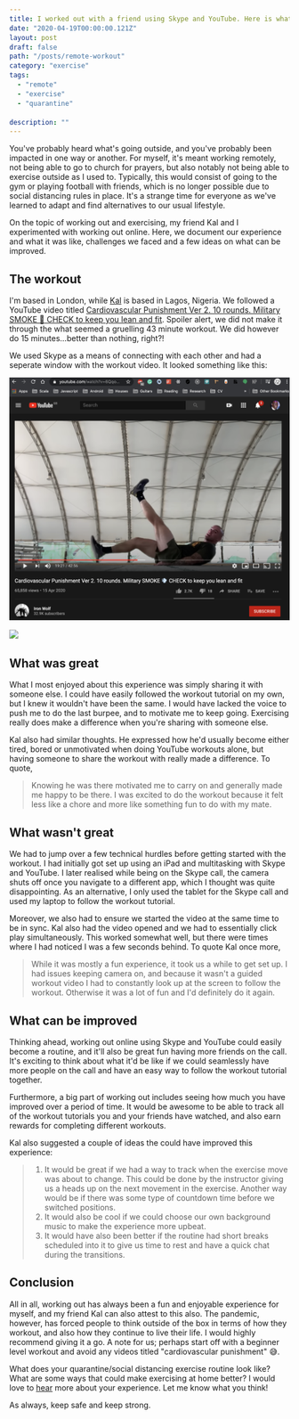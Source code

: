 ```yaml
---
title: I worked out with a friend using Skype and YouTube. Here is what we learned
date: "2020-04-19T00:00:00.121Z"
layout: post
draft: false
path: "/posts/remote-workout"
category: "exercise"
tags:
  - "remote"
  - "exercise"
  - "quarantine"
 
description: ""
---
```


You've probably heard what's going outside, and you've probably been impacted in one way or another. For myself, it's meant working remotely, not being able to go to church for prayers, but also notably not being able to exercise outside as I used to. Typically, this would consist of going to the gym or playing football with friends, which is no longer possible due to social distancing rules in place. It's a strange time for everyone as we've learned to adapt and find alternatives to our usual lifestyle.

On the topic of working out and exercising, my friend Kal and I experimented with working out online. Here, we document our experience and what it was like, challenges we faced and a few ideas on what can be improved.

## The workout

I'm based in London, while [Kal](https://www.linkedin.com/in/kalada-anga/) is based in Lagos, Nigeria. We followed a YouTube video titled [Cardiovascular Punishment Ver 2. 10 rounds. Military SMOKE 💨 CHECK to keep you lean and fit](https://www.youtube.com/watch?v=6QqoSyqckqA&t=912s). Spoiler alert, we did not make it through the what seemed a gruelling 43 minute workout. We did however do 15 minutes...better than nothing, right?!

We used Skype as a means of connecting with each other and had a seperate window with the workout video. It looked something like this:

 ![](./yt.png "")

 ![](./skype.png "")

## What was great 

What I most enjoyed about this experience was simply sharing it with someone else. I could have easily followed the workout tutorial on my own, but I knew it wouldn't have been the same. I would have lacked the voice to push me to do the last burpee, and to motivate me to keep going. Exercising really does make a difference when you're sharing with someone else.

Kal also had similar thoughts. He expressed how he'd usually become either tired, bored or unmotivated when doing YouTube workouts alone, but having someone to share the workout with really made a difference. To quote,

>  Knowing he  was there motivated me to carry on and generally made me happy to be there. I was excited to do the workout because it felt less like a chore and more like something fun to do with my mate.

## What wasn't great

We had to jump over a few technical hurdles before getting started with the workout. I had initially got set up using an iPad and multitasking with Skype and YouTube. I later realised while being on the Skype call, the camera shuts off once you navigate to a different app, which I thought was quite disappointing. As an alternative, I only used the tablet for the Skype call and used my laptop to follow the workout tutorial. 

Moreover, we also had to ensure we started the video at the same time to be in sync. Kal also had the video opened and we had to essentially click play simultaneously. This worked somewhat well, but there were times where I had noticed I was a few seconds behind. To quote Kal once more,

> While it was mostly a fun experience, it took us a while to get set up. I had issues keeping camera on, and because it wasn't a guided workout video I had to constantly look up at the screen to follow the workout. Otherwise it was a lot of fun and I'd definitely do it again.

## What can be improved

Thinking ahead, working out online using Skype and YouTube could easily become a routine, and it'll also be great fun having more friends on the call. It's exciting to think about what it'd be like if we could seamlessly have more people on the call and have an easy way to follow the workout tutorial together.

Furthermore, a big part of working out includes seeing how much you have improved over a period of time. It would be awesome to be able to track all of the workout tutorials you and your friends have watched, and also earn rewards for completing different workouts.

Kal also suggested a couple of ideas the could have improved this experience:

>1. It would be great if we had a way to track when the exercise move was about to change. This could be done by the instructor giving us a heads up on the next movement in the exercise. Another way would be if there was some type of countdown time before we switched positions.
>2. It would also be cool if we could choose our own background music to make the experience more upbeat.
>3. It would have also been better if the routine had short breaks scheduled into it to give us time to rest and have a quick chat during the transitions.

## Conclusion 

All in all, working out has always been a fun and enjoyable experience for myself, and my friend Kal can also attest to this also. The pandemic, however, has forced people to think outside of the box in terms of how they workout, and also how they continue to live their life. I would highly recommend giving it a go. A note for us; perhaps start off with a beginner level workout and avoid any videos titled "cardiovascular punishment" 😅.

What does your quarantine/social distancing exercise routine look like? What are some ways that could make exercising at home better? I would love to [hear](mailto:paul.waweru58@gmail.com) more about your experience. Let me know what you think!

As always, keep safe and keep strong. 



